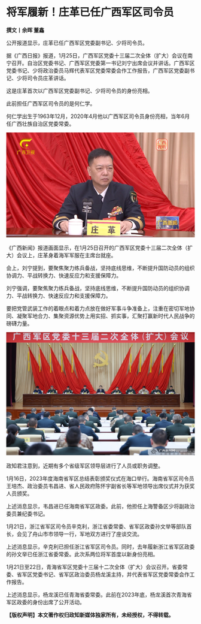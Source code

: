 # 将军履新！庄革已任广西军区司令员

**撰文丨余晖 董鑫**

公开报道显示，庄革已任广西军区党委副书记、少将司令员。

据《广西日报》报道，1月25日，广西军区党委十三届二次全体（扩大）会议在南宁召开。自治区党委书记、广西军区党委第一书记刘宁出席会议并讲话。广西军区党委书记、少将政治委员马辉代表军区党委常委会作工作报告，广西军区党委副书记、少将司令员庄革讲话。

这是庄革首次以广西军区党委副书记、少将司令员的身份亮相。

此前担任广西军区司令员的是何仁学。

何仁学出生于1963年12月，2020年4月他以广西军区司令员身份亮相，当年6月任广西壮族自治区党委常委。

![1e0de8f3bbc91a0bd6edf53341e9267e.jpg](https://raw.githubusercontent.com/qqhsx/qqnews_image/main/2024/01/26/将军履新！庄革已任广西军区司令员/1e0de8f3bbc91a0bd6edf53341e9267e.jpg)

《广西新闻》报道画面显示，在1月25日召开的广西军区党委十三届二次全体（扩大）会议上，庄革身着海军军服在主席台就座。

会上，刘宁提到，要聚焦聚力练兵备战，坚持底线思维，不断提升国防动员的组织协调力、平战转换力、快速反应力和支援保障力。

刘宁强调，要聚焦聚力练兵备战，坚持底线思维，不断提升国防动员的组织协调力、平战转换力、快速反应力和支援保障力。

要把党管武装工作的着眼点和着力点放在做好军事斗争准备上，注重在密切军地协同、凝聚军地合力、集聚资源优势上用实招、抓实事，汇聚打赢新时代人民战争的磅礴力量。

![636a2160b19d4d7c8f464a7ade75cf3a.jpg](https://raw.githubusercontent.com/qqhsx/qqnews_image/main/2024/01/26/将军履新！庄革已任广西军区司令员/636a2160b19d4d7c8f464a7ade75cf3a.jpg)

政知君注意到，近期有多个省级军区领导层进行了人员或职务调整。

1月16日，2023年度海南省军区总结表彰颁奖仪式在海口举行。海南省军区司令员王培杰、政治委员韦昌进、省人民政府陈怀宇副省长等军地领导出席仪式并为获奖人员颁奖。

上述消息显示，韦昌进已任海南省军区政委。此前，他担任上海警备区少将副政治委员兼纪委书记。

1月21日，浙江省军区司令员辛克利，浙江省委常委、省军区政委孙文举等部队首长，会见了舟山市市领导一行，军地双方进行了座谈交流。

上述消息显示，辛克利已担任浙江省军区司令员。同时，去年履新浙江省军区政委的孙文举已任浙江省委常委。此次系两位将军首度以新身份亮相。

1月21日至22日，青海省军区党委十三届十二次全体（扩大）会议召开。省委常委、省军区党委书记、省军区政治委员杨龙溪主持，并代表省军区党委常委会作工作报告。

上述消息显示，杨龙溪已任青海省委常委。此前在2023年底，杨龙溪首次青海省军区政委的身份出席了公开活动。

**【版权声明】本文著作权归政知新媒体独家所有，未经授权，不得转载。**

